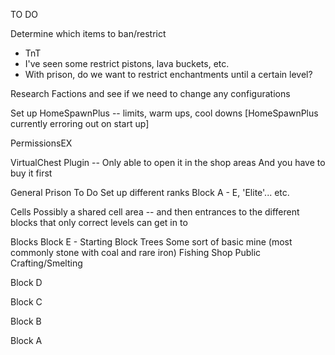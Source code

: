 TO DO

Determine which items to ban/restrict
- TnT
- I've seen some restrict pistons, lava buckets, etc.
- With prison, do we want to restrict enchantments until a certain level?

Research Factions and see if we need to change any configurations

Set up HomeSpawnPlus -- limits, warm ups, cool downs [HomeSpawnPlus currently erroring out on start up]

PermissionsEX 

VirtualChest Plugin -- Only able to open it in the shop areas
  And you have to buy it first


General Prison To Do
Set up different ranks
Block A - E, 'Elite'... etc.

Cells
Possibly a shared cell area -- and then entrances to the different blocks that only correct levels can get in to

Blocks
Block E - Starting Block
  Trees
  Some sort of basic mine (most commonly stone with coal and rare iron)
  Fishing
  Shop
  Public Crafting/Smelting
  
Block D

Block C

Block B

Block A



